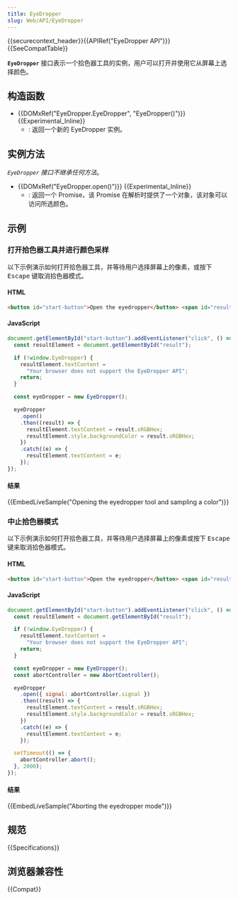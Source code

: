 ```yaml
---
title: EyeDropper
slug: Web/API/EyeDropper
---
```


{{securecontext_header}}{{APIRef("EyeDropper API")}}{{SeeCompatTable}}

**`EyeDropper`** 接口表示一个拾色器工具的实例，用户可以打开并使用它从屏幕上选择颜色。

## 构造函数

- {{DOMxRef("EyeDropper.EyeDropper", "EyeDropper()")}} {{Experimental_Inline}}
  - : 返回一个新的 EyeDropper 实例。

## 实例方法

_`EyeDropper` 接口不继承任何方法_。

- {{DOMxRef("EyeDropper.open()")}} {{Experimental_Inline}}
  - : 返回一个 Promise，该 Promise 在解析时提供了一个对象，该对象可以访问所选颜色。

## 示例

### 打开拾色器工具并进行颜色采样

以下示例演示如何打开拾色器工具，并等待用户选择屏幕上的像素，或按下 <kbd>Escape</kbd> 键取消拾色器模式。

#### HTML

```html
<button id="start-button">Open the eyedropper</button> <span id="result"></span>
```

#### JavaScript

```js
document.getElementById("start-button").addEventListener("click", () => {
  const resultElement = document.getElementById("result");

  if (!window.EyeDropper) {
    resultElement.textContent =
      "Your browser does not support the EyeDropper API";
    return;
  }

  const eyeDropper = new EyeDropper();

  eyeDropper
    .open()
    .then((result) => {
      resultElement.textContent = result.sRGBHex;
      resultElement.style.backgroundColor = result.sRGBHex;
    })
    .catch((e) => {
      resultElement.textContent = e;
    });
});
```

#### 结果

{{EmbedLiveSample("Opening the eyedropper tool and sampling a color")}}

### 中止拾色器模式

以下示例演示如何打开拾色器工具，并等待用户选择屏幕上的像素或按下 <kbd>Escape</kbd> 键来取消拾色器模式。

#### HTML

```html
<button id="start-button">Open the eyedropper</button> <span id="result"></span>
```

#### JavaScript

```js
document.getElementById("start-button").addEventListener("click", () => {
  const resultElement = document.getElementById("result");

  if (!window.EyeDropper) {
    resultElement.textContent =
      "Your browser does not support the EyeDropper API";
    return;
  }

  const eyeDropper = new EyeDropper();
  const abortController = new AbortController();

  eyeDropper
    .open({ signal: abortController.signal })
    .then((result) => {
      resultElement.textContent = result.sRGBHex;
      resultElement.style.backgroundColor = result.sRGBHex;
    })
    .catch((e) => {
      resultElement.textContent = e;
    });

  setTimeout(() => {
    abortController.abort();
  }, 2000);
});
```

#### 结果

{{EmbedLiveSample("Aborting the eyedropper mode")}}

## 规范

{{Specifications}}

## 浏览器兼容性

{{Compat}}
